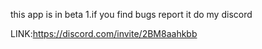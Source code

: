 this app is in beta 
1.if you find bugs report it do my discord 

LINK:https://discord.com/invite/2BM8aahkbb
